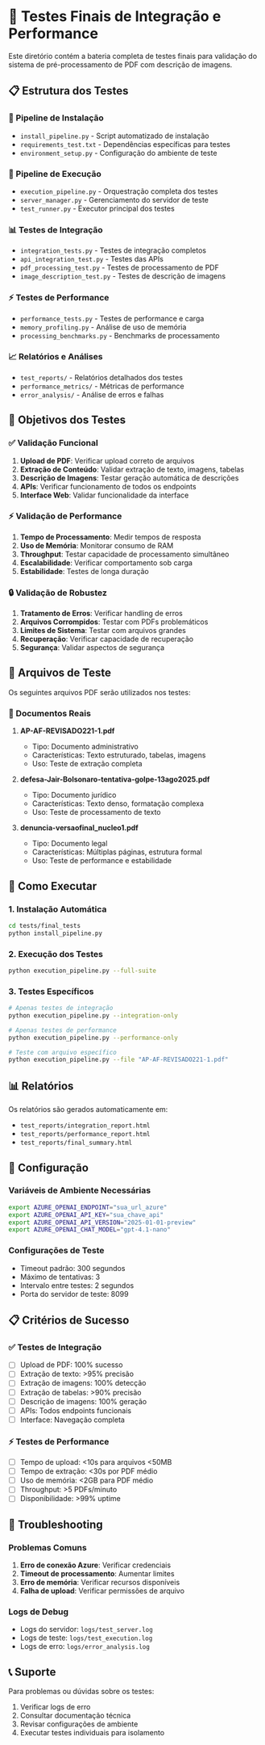# 🧪 Testes Finais de Integração e Performance

Este diretório contém a bateria completa de testes finais para validação do sistema de pré-processamento de PDF com descrição de imagens.

## 📋 Estrutura dos Testes

### 🔧 Pipeline de Instalação
- `install_pipeline.py` - Script automatizado de instalação
- `requirements_test.txt` - Dependências específicas para testes
- `environment_setup.py` - Configuração do ambiente de teste

### 🚀 Pipeline de Execução
- `execution_pipeline.py` - Orquestração completa dos testes
- `server_manager.py` - Gerenciamento do servidor de teste
- `test_runner.py` - Executor principal dos testes

### 📊 Testes de Integração
- `integration_tests.py` - Testes de integração completos
- `api_integration_test.py` - Testes das APIs
- `pdf_processing_test.py` - Testes de processamento de PDF
- `image_description_test.py` - Testes de descrição de imagens

### ⚡ Testes de Performance
- `performance_tests.py` - Testes de performance e carga
- `memory_profiling.py` - Análise de uso de memória
- `processing_benchmarks.py` - Benchmarks de processamento

### 📈 Relatórios e Análises
- `test_reports/` - Relatórios detalhados dos testes
- `performance_metrics/` - Métricas de performance
- `error_analysis/` - Análise de erros e falhas

## 🎯 Objetivos dos Testes

### ✅ Validação Funcional
1. **Upload de PDF**: Verificar upload correto de arquivos
2. **Extração de Conteúdo**: Validar extração de texto, imagens, tabelas
3. **Descrição de Imagens**: Testar geração automática de descrições
4. **APIs**: Verificar funcionamento de todos os endpoints
5. **Interface Web**: Validar funcionalidade da interface

### ⚡ Validação de Performance
1. **Tempo de Processamento**: Medir tempos de resposta
2. **Uso de Memória**: Monitorar consumo de RAM
3. **Throughput**: Testar capacidade de processamento simultâneo
4. **Escalabilidade**: Verificar comportamento sob carga
5. **Estabilidade**: Testes de longa duração

### 🔒 Validação de Robustez
1. **Tratamento de Erros**: Verificar handling de erros
2. **Arquivos Corrompidos**: Testar com PDFs problemáticos
3. **Limites de Sistema**: Testar com arquivos grandes
4. **Recuperação**: Verificar capacidade de recuperação
5. **Segurança**: Validar aspectos de segurança

## 📁 Arquivos de Teste

Os seguintes arquivos PDF serão utilizados nos testes:

### 📄 Documentos Reais
1. **AP-AF-REVISADO221-1.pdf**
   - Tipo: Documento administrativo
   - Características: Texto estruturado, tabelas, imagens
   - Uso: Teste de extração completa

2. **defesa-Jair-Bolsonaro-tentativa-golpe-13ago2025.pdf**
   - Tipo: Documento jurídico
   - Características: Texto denso, formatação complexa
   - Uso: Teste de processamento de texto

3. **denuncia-versaofinal_nucleo1.pdf**
   - Tipo: Documento legal
   - Características: Múltiplas páginas, estrutura formal
   - Uso: Teste de performance e estabilidade

## 🚀 Como Executar

### 1. Instalação Automática
```bash
cd tests/final_tests
python install_pipeline.py
```

### 2. Execução dos Testes
```bash
python execution_pipeline.py --full-suite
```

### 3. Testes Específicos
```bash
# Apenas testes de integração
python execution_pipeline.py --integration-only

# Apenas testes de performance
python execution_pipeline.py --performance-only

# Teste com arquivo específico
python execution_pipeline.py --file "AP-AF-REVISADO221-1.pdf"
```

## 📊 Relatórios

Os relatórios são gerados automaticamente em:
- `test_reports/integration_report.html`
- `test_reports/performance_report.html`
- `test_reports/final_summary.html`

## 🔧 Configuração

### Variáveis de Ambiente Necessárias
```bash
export AZURE_OPENAI_ENDPOINT="sua_url_azure"
export AZURE_OPENAI_API_KEY="sua_chave_api"
export AZURE_OPENAI_API_VERSION="2025-01-01-preview"
export AZURE_OPENAI_CHAT_MODEL="gpt-4.1-nano"
```

### Configurações de Teste
- Timeout padrão: 300 segundos
- Máximo de tentativas: 3
- Intervalo entre testes: 2 segundos
- Porta do servidor de teste: 8099

## 📋 Critérios de Sucesso

### ✅ Testes de Integração
- [ ] Upload de PDF: 100% sucesso
- [ ] Extração de texto: >95% precisão
- [ ] Extração de imagens: 100% detecção
- [ ] Extração de tabelas: >90% precisão
- [ ] Descrição de imagens: 100% geração
- [ ] APIs: Todos endpoints funcionais
- [ ] Interface: Navegação completa

### ⚡ Testes de Performance
- [ ] Tempo de upload: <10s para arquivos <50MB
- [ ] Tempo de extração: <30s por PDF médio
- [ ] Uso de memória: <2GB para PDF médio
- [ ] Throughput: >5 PDFs/minuto
- [ ] Disponibilidade: >99% uptime

## 🐛 Troubleshooting

### Problemas Comuns
1. **Erro de conexão Azure**: Verificar credenciais
2. **Timeout de processamento**: Aumentar limites
3. **Erro de memória**: Verificar recursos disponíveis
4. **Falha de upload**: Verificar permissões de arquivo

### Logs de Debug
- Logs do servidor: `logs/test_server.log`
- Logs de teste: `logs/test_execution.log`
- Logs de erro: `logs/error_analysis.log`

## 📞 Suporte

Para problemas ou dúvidas sobre os testes:
1. Verificar logs de erro
2. Consultar documentação técnica
3. Revisar configurações de ambiente
4. Executar testes individuais para isolamento
